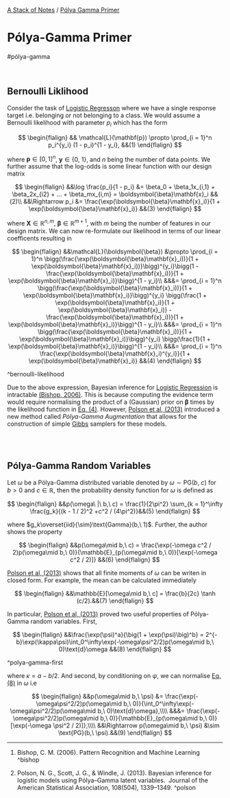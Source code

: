 [A Stack of Notes](../a-stack-of-notes.md) / [Pólya Gamma Primer](../polya-gamma-primer.md)


# Pólya-Gamma Primer

#pólya-gamma

<br>

## Bernoulli Liklihood

Consider the task of [Logistic Regresson](logistic-regression) where we have a single response target i.e. belonging or not belonging to a class. We would assume a Bernoulli likelihood with parameter $p_i$ which has the form

$$
\begin{flalign}
	&& \mathcal{L}(\mathbf{p}) \propto \prod_{i = 1}^n p_i^{y_i} (1 - p_i)^{1 - y_i}, &&(1)
\end{flalign}
$$

where $\mathbf{p}\in[0,1]^n$, $\mathbf{y}\in\{0,\ 1\}$, and $n$ being the number of data points. We further assume that the log-odds is some linear function with our design matrix

$$
\begin{flalign}
	&&\log \frac{p_i}{1 - p_i} &= \beta_0 + \beta_1x_{i,1} + \beta_2x_{i2} + ... + \beta_mx_{i,m} = \boldsymbol{\beta}\mathbf{x}_i &&(2)\\
	&&\Rightarrow p_i &= \frac{\exp(\boldsymbol{\beta}\mathbf{x}_i)}{1 + \exp(\boldsymbol{\beta}\mathbf{x}_i)} &&(3)
\end{flalign}
$$

where $\mathbf{X}\in\mathbb{R}^{n,m}$, $\boldsymbol{\beta}\in\mathbb{R}^{m + 1}$, with $m$ being the number of features in our design matrix. We can now re-formulate our likelihood in terms of our linear coefficents resulting in

$$
\begin{flalign}
	&&\mathcal{L}(\boldsymbol{\beta}) &\propto \prod_{i = 1}^n \bigg(\frac{\exp(\boldsymbol{\beta}\mathbf{x}_i))}{1 + \exp(\boldsymbol{\beta}\mathbf{x}_i))}\bigg)^{y_i}\bigg(1 - \frac{\exp(\boldsymbol{\beta}\mathbf{x}_i))}{1 + \exp(\boldsymbol{\beta}\mathbf{x}_i)}\bigg)^{1 - y_i}\\
	&&&= \prod_{i = 1}^n \bigg(\frac{\exp(\boldsymbol{\beta}\mathbf{x}_i))}{1 + \exp(\boldsymbol{\beta}\mathbf{x}_i)}\bigg)^{y_i} \bigg(\frac{1 + \exp(\boldsymbol{\beta}\mathbf{x}_i)}{1 + \exp(\boldsymbol{\beta}\mathbf{x}_i)} - \frac{\exp(\boldsymbol{\beta}\mathbf{x}_i))}{1 + \exp(\boldsymbol{\beta}\mathbf{x}_i)}\bigg)^{1 - y_i}\\
	&&&= \prod_{i = 1}^n \bigg(\frac{\exp(\boldsymbol{\beta}\mathbf{x}_i))}{1 + \exp(\boldsymbol{\beta}\mathbf{x}_i)}\bigg)^{y_i} \bigg(\frac{1}{1 + \exp(\boldsymbol{\beta}\mathbf{x}_i)}\bigg)^{1 - y_i}\\
	&&&= \prod_{i = 1}^n \frac{\exp(\boldsymbol{\beta}\mathbf{x}_i)^{y_i}}{1 + \exp(\boldsymbol{\beta}\mathbf{x}_i)} &&(4)
\end{flalign}
$$

^bernoulli-likelihood

Due to the above expression, Bayesian inference for [Logistic Regression](logistic-regression) is intractable [(Bishop, 2006)](#^bishop).  This is because computing the evidence term would require normalising the product of a (Gaussian) prior on $\boldsymbol{\beta}$ times by the likelihood function in [Eq. (4)](#^bernoulli-likelihood). However, [Polson et al, (2013)](#^polson) introduced a new method called *Pólya-Gamma Augmentation* that allows for the construction of simple [Gibbs](gibbs-sampling) samplers for these models.

<br><br>

## Pólya-Gamma Random Variables

Let $\omega$ be a Pólya-Gamma distributed variable denoted by $\omega\sim\text{PG}(b,\ c)$ for $b > 0$ and $c\in\mathbb{R}$, then the probability density function for $\omega$ is defined as

$$
\begin{flalign}
	&&p(\omega\ |\ b,\ c) = \frac{1}{2\pi^2} \sum_{k = 1}^\infty \frac{g_k}{(k - 1 / 2)^2 +c^2 / (4\pi^2)}&&(5)
\end{flalign}
$$

where $g_k\overset{iid}{\sim}\text{Gamma}(b,\ 1)$. Further, the author shows the property

$$
\begin{flalign}
	&&p(\omega\mid b,\ c) = \frac{\exp(-\omega c^2 / 2)p(\omega\mid b,\ 0)}{\mathbb{E}_{p(\omega\mid b,\ 0)}[\exp(-\omega c^2 / 2)]} &&(6)
\end{flalign}
$$


[Polson et al, (2013)](#^polson) shows that all finite moments of $\omega$ can be writen in closed form. For example, the mean can be calculated immediately

$$
\begin{flalign}
	&&\mathbb{E}[\omega\mid b,\ c] = \frac{b}{2c} \tanh (c/2).&&(7)
\end{flalign}
$$

In particular, [Polson et al, (2013)](#^polson) proved two useful properties of Pólya-Gamma random variables. First,

$$
\begin{flalign}
	&&\frac{\exp(\psi)^a}{\big(1 + \exp(\psi)\big)^b} = 2^{-b}\exp(\kappa\psi)\int_0^\infty\exp(-\omega\psi^2/2)p(\omega\mid b,\ 0)\text{d}\omega &&(8)
\end{flalign}
$$

^polya-gamma-first

where $\kappa = a - b/2$. And second, by conditioning on $\psi$, we can normalise [Eq. (8)](#^polya-gamma-first) in $\omega$ i.e

$$
\begin{flalign}
	&&p(\omega\mid b,\ \psi) &= \frac{\exp(-\omega\psi^2/2)p(\omega\mid b,\ 0)}{\int_0^\infty\exp(-\omega\psi^2/2)p(\omega\mid b,\ 0)\text{d}\omega},\\\\
	&&&= \frac{\exp(-\omega\psi^2/2)p(\omega\mid b,\ 0)}{\mathbb{E}_{p(\omega\mid b,\ 0)}[\exp(-\omega \psi^2 / 2)]},\\\\
	&&\Rightarrow p(\omega\mid b,\ \psi) &\sim \text{PG}(b,\ \psi).&&(9)
\end{flalign}
$$

---

1.  Bishop, C. M. (2006). Pattern Recognition and Machine Learning
 ^bishop
 
2. Polson, N. G., Scott, J. G., & Windle, J. (2013). Bayesian inference for logistic models using Pólya–Gamma latent variables.  Journal of the American Statistical Association, 108(504), 1339–1349. ^polson
